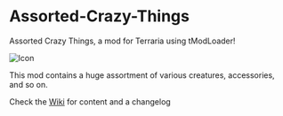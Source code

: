 # Assorted-Crazy-Things
Assorted Crazy Things, a mod for Terraria using tModLoader!

![Icon](https://raw.githubusercontent.com/Werebearguy/AssortedCrazyThings/master/icon.png)

This mod contains a huge assortment of various creatures, accessories, and so on.

Check the [Wiki](https://github.com/Werebearguy/AssortedCrazyThings/wiki) for content and a changelog
